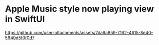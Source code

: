 # Apple Music style now playing view in SwiftUI


https://github.com/user-attachments/assets/7da8a859-7162-4615-8e40-5640d5f0f0d7

